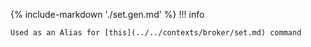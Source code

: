 {% include-markdown './set.gen.md' %}
!!! info

    Used as an Alias for [this](../../contexts/broker/set.md) command